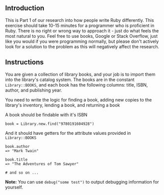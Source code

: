 ## Introduction

This is Part 1 of our research into how people write Ruby differently. This exercise should take 10-15 minutes for a programmer who is proficient in Ruby. There is no right or wrong way to approach it - just do what feels the most natural to you. Feel free to use books, Google or Stack Overflow, just like you would if you were programming normally, but please don't actively look for a solution to the problem as this will negatively affect the research.

## Instructions

You are given a collection of library books, and your job is to import them into
the library's catalog system. The books are in the constant `Library::BOOKS`, and
each book has the following columns:
title, ISBN, author, and publishing year.

You need to write the logic for finding a book, adding new copies to the library's
inventory, lending a book, and returning a book

A book should be findable with it's ISBN
```
book = Library.new.find("9780191604928")
```
And it should have getters for the attribute values provided in `Library::BOOKS`
```
book.author
=> "Mark Twain"

book.title
=> "The Adventures of Tom Sawyer"

# and so on ...
```

**Note:** You can use `debug("some test")` to output debugging information for yourself.
